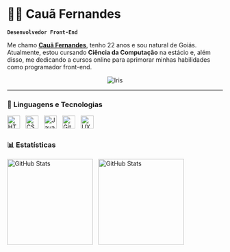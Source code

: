 # 👨‍💻 Cauã Fernandes

**`Desenvolvedor Front-End`**

Me chamo [<strong>Cauã Fernandes</strong>](https://www.linkedin.com/in/cauãfernandes/), tenho 22 anos e sou natural de Goiás. Atualmente, estou cursando <strong>Ciência da Computação</strong> na estácio e, além disso, me dedicando a cursos online para aprimorar minhas habilidades como programador front-end.
<p align="center">
  <img src="https://i.imgur.com/5Gj1WWm.png" alt="Iris">
</p>

---

### 🤖 <strong>Linguagens e Tecnologias</strong>
<img 
    align="left" 
    alt="HTML"
    title="HTML" 
    width="30px" 
    style="padding-right: 10px;" 
    src="https://cdn.jsdelivr.net/gh/devicons/devicon@latest/icons/html5/html5-original.svg" 
/>
<img 
    align="left" 
    alt="CSS" 
    title="CSS"
    width="30px" 
    style="padding-right: 10px;" 
    src="https://cdn.jsdelivr.net/gh/devicons/devicon@latest/icons/css3/css3-original.svg" 
/>
<img 
    align="left" 
    alt="JavaScript" 
    title="JavaScript"
    width="30px" 
    style="padding-right: 10px;" 
    src="https://cdn.jsdelivr.net/gh/devicons/devicon@latest/icons/javascript/javascript-original.svg" 
/>
<img 
    align="left" 
    alt="Git" 
    title="Git"
    width="30px" 
    style="padding-right: 10px;" 
    src="https://cdn.jsdelivr.net/gh/devicons/devicon@latest/icons/git/git-original.svg" 
/>
<img 
    align="left" 
    alt="UXdesign" 
    title="UX"
    width="30px" 
    style="padding-right: 10px;" 
    src="https://images.ctfassets.net/ooa29xqb8tix/sHolxYPkMQO1gT5u6Aycp/bea05ce2b4fa806b7ede7a9d9dc16375/UXlogo.png?w=400&q=50?fm=jpg&q=50" 
/>

<br/>
<br/>

### 📊 <strong>Estatísticas</strong>

<p>
  <img 
    align="left" 
    alt="GitHub Stats" 
    height="200" 
    style="padding-right: 10px;" 
    src="https://github-readme-stats.vercel.app/api?username=Sr-bo&show_icons=true&theme=tokyonight&include_all_commits=true&locale=pt-br" 
  />

<img 
      align="left" 
      alt="GitHub Stats" 
      height="200" 
      src="https://github-readme-stats.vercel.app/api/top-langs/?username=larissakich&theme=tokyonight&layout=compact&custom_title=Tecnologias&langs_count=9" 
  />

</p>

